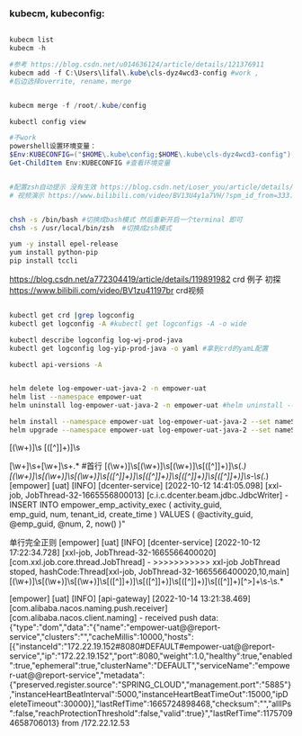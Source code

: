 



### kubecm, kubeconfig:
```powershell

kubecm list
kubecm -h

#参考 https://blog.csdn.net/u014636124/article/details/121376911
kubecm add -f C:\Users\lifal\.kube\cls-dyz4wcd3-config #work ,
#后边选择overrite, rename，merge 


kubecm merge -f /root/.kube/config 

kubectl config view 

#不work
powershell设置环境变量：
$Env:KUBECONFIG=("$HOME\.kube\config;$HOME\.kube\cls-dyz4wcd3-config") 
Get-ChildItem Env:KUBECONFIG #查看环境变量
```

```bash

#配置zsh自动提示 没有生效 https://blog.csdn.net/Loser_you/article/details/124782715
# 视频演示 https://www.bilibili.com/video/BV13U4y1a7VH/?spm_id_from=333.337.search-card.all.click&vd_source=0cc4b9db6f2f6ccaae5a998b1e9d12d4


chsh -s /bin/bash #切换成bash模式 然后重新开启一个terminal 即可
chsh -s /usr/local/bin/zsh  #切换成zsh模式

yum -y install epel-release 
yum install python-pip
pip install tccli


```


https://blog.csdn.net/a772304419/article/details/119891982 crd 例子 初探
https://www.bilibili.com/video/BV1zu41197br crd视频


```bash

kubectl get crd |grep logconfig
kubectl get logconfig -A #kubectl get logconfigs -A -o wide

kubectl describe logconfig log-wj-prod-java
kubectl get logconfig log-yip-prod-java -o yaml #拿到crd的yamL配置

kubectl api-versions -A


helm delete log-empower-uat-java-2 -n empower-uat
helm list --namespace empower-uat
helm uninstall log-empower-uat-java-2 -n empower-uat #helm uninstall --namespace empower-uat log-empower-uat-java-2

helm install --namespace empower-uat log-empower-uat-java-2 --set nameSpace=empower-uat,program=java,logConfig.topicId=9cb52d30-3101-41e8-8af5-6c097e9ecf20 -f values.yaml .
helm upgrade --namespace empower-uat log-empower-uat-java-2 --set nameSpace=empower-uat,program=java,logConfig.topicId=9cb52d30-3101-41e8-8af5-6c097e9ecf20 -f values.yaml .


```
\[(\w+)\]\s
\[([^\]]+)\]\s




\[\w+\]\s+\[\w+\]\s+.*   #首行
\[(\w+)\]\s\[(\w+)\]\s\[(\w+)\]\s\[([^\]]+)\]\s(.*)
\[(\w+)\]\s\[(\w+)\]\s\[(\w+)\]\s\[([^\]]+)\]\s\[([^\]]+)\]\s\[([^\]]+)\]\s\[([^\]]+)\]\s-\s(.*)
[empower] [uat] [INFO] [dcenter-service] [2022-10-12 14:41:05.098] [xxl-job, JobThread-32-1665556800013] [c.i.c.dcenter.beam.jdbc.JdbcWriter] - INSERT INTO empower_emp_activity_exec (
											activity_guid,	
											emp_guid,
											num,
											tenant_id,
											create_time 
										)
										VALUES
											(
												@activity_guid,
												@emp_guid,
												@num,
												2,
												now()
											)"




单行完全正则
[empower] [uat] [INFO] [dcenter-service] [2022-10-12 17:22:34.728] [xxl-job, JobThread-32-1665566400020] [com.xxl.job.core.thread.JobThread] - >>>>>>>>>>> xxl-job JobThread stoped, hashCode:Thread[xxl-job, JobThread-32-1665566400020,10,main]
\[(\w+)\]\s\[(\w+)\]\s\[(\w+)\]\s\[([^\]]+)\]\s\[([^\]]+)\]\s\[([^\]]+)\]\s\[([^\]]+)[^>]+\s\-\s.*



[empower] [uat] [INFO] [api-gateway] [2022-10-14 13:21:38.469] [com.alibaba.nacos.naming.push.receiver] [com.alibaba.nacos.client.naming] - received push data: {"type":"dom","data":"{\"name\":\"empower-uat@@report-service\",\"clusters\":\"\",\"cacheMillis\":10000,\"hosts\":[{\"instanceId\":\"172.22.19.152#8080#DEFAULT#empower-uat@@report-service\",\"ip\":\"172.22.19.152\",\"port\":8080,\"weight\":1.0,\"healthy\":true,\"enabled\":true,\"ephemeral\":true,\"clusterName\":\"DEFAULT\",\"serviceName\":\"empower-uat@@report-service\",\"metadata\":{\"preserved.register.source\":\"SPRING_CLOUD\",\"management.port\":\"5885\"},\"instanceHeartBeatInterval\":5000,\"instanceHeartBeatTimeOut\":15000,\"ipDeleteTimeout\":30000}],\"lastRefTime\":1665724898468,\"checksum\":\"\",\"allIPs\":false,\"reachProtectionThreshold\":false,\"valid\":true}","lastRefTime":11757094658706013} from /172.22.12.53
